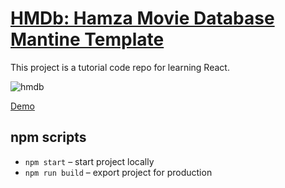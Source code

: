 # [HMDb: Hamza Movie Database Mantine Template](https://hmdb-react.vercel.app)

This project is a tutorial code repo for learning React.

![hmdb](https://raw.githubusercontent.com/hamzaak/hmdb/main/docs/ss.png)

[Demo](https://hmdb-react.vercel.app/)

## npm scripts

- `npm start` – start project locally
- `npm run build` – export project for production

